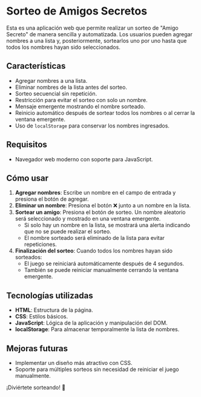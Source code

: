 # Sorteo de Amigos Secretos

Esta es una aplicación web que permite realizar un sorteo de "Amigo Secreto" de manera sencilla y automatizada. Los usuarios pueden agregar nombres a una lista y, posteriormente, sortearlos uno por uno hasta que todos los nombres hayan sido seleccionados.

## Características
- Agregar nombres a una lista.
- Eliminar nombres de la lista antes del sorteo.
- Sorteo secuencial sin repetición.
- Restricción para evitar el sorteo con solo un nombre.
- Mensaje emergente mostrando el nombre sorteado.
- Reinicio automático después de sortear todos los nombres o al cerrar la ventana emergente.
- Uso de `localStorage` para conservar los nombres ingresados.

## Requisitos
- Navegador web moderno con soporte para JavaScript.

## Cómo usar
1. **Agregar nombres**: Escribe un nombre en el campo de entrada y presiona el botón de agregar.
2. **Eliminar un nombre**: Presiona el botón ❌ junto a un nombre en la lista.
3. **Sortear un amigo**: Presiona el botón de sorteo. Un nombre aleatorio será seleccionado y mostrado en una ventana emergente.
   - Si solo hay un nombre en la lista, se mostrará una alerta indicando que no se puede realizar el sorteo.
   - El nombre sorteado será eliminado de la lista para evitar repeticiones.
4. **Finalización del sorteo**: Cuando todos los nombres hayan sido sorteados:
   - El juego se reiniciará automáticamente después de 4 segundos.
   - También se puede reiniciar manualmente cerrando la ventana emergente.

## Tecnologías utilizadas
- **HTML**: Estructura de la página.
- **CSS**: Estilos básicos.
- **JavaScript**: Lógica de la aplicación y manipulación del DOM.
- **localStorage**: Para almacenar temporalmente la lista de nombres.

## Mejoras futuras
- Implementar un diseño más atractivo con CSS.
- Soporte para múltiples sorteos sin necesidad de reiniciar el juego manualmente.

¡Diviértete sorteando! 🎉
